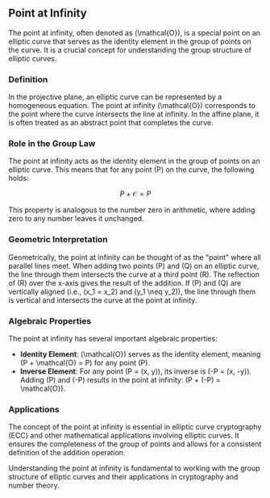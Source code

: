 ## Point at Infinity

The point at infinity, often denoted as \(\mathcal{O}\), is a special point on an elliptic curve that serves as the identity element in the group of points on the curve. It is a crucial concept for understanding the group structure of elliptic curves.

### Definition

In the projective plane, an elliptic curve can be represented by a homogeneous equation. The point at infinity \(\mathcal{O}\) corresponds to the point where the curve intersects the line at infinity. In the affine plane, it is often treated as an abstract point that completes the curve.

### Role in the Group Law

The point at infinity acts as the identity element in the group of points on an elliptic curve. This means that for any point \(P\) on the curve, the following holds:

$$ P + \mathcal{O} = P $$

This property is analogous to the number zero in arithmetic, where adding zero to any number leaves it unchanged.

### Geometric Interpretation

Geometrically, the point at infinity can be thought of as the "point" where all parallel lines meet. When adding two points \(P\) and \(Q\) on an elliptic curve, the line through them intersects the curve at a third point \(R\). The reflection of \(R\) over the x-axis gives the result of the addition. If \(P\) and \(Q\) are vertically aligned (i.e., \(x_1 = x_2\) and \(y_1 \neq y_2\)), the line through them is vertical and intersects the curve at the point at infinity.

### Algebraic Properties

The point at infinity has several important algebraic properties:

- **Identity Element**: \(\mathcal{O}\) serves as the identity element, meaning \(P + \mathcal{O} = P\) for any point \(P\).
- **Inverse Element**: For any point \(P = (x, y)\), its inverse is \(-P = (x, -y)\). Adding \(P\) and \(-P\) results in the point at infinity: \(P + (-P) = \mathcal{O}\).

### Applications

The concept of the point at infinity is essential in elliptic curve cryptography (ECC) and other mathematical applications involving elliptic curves. It ensures the completeness of the group of points and allows for a consistent definition of the addition operation.

Understanding the point at infinity is fundamental to working with the group structure of elliptic curves and their applications in cryptography and number theory.